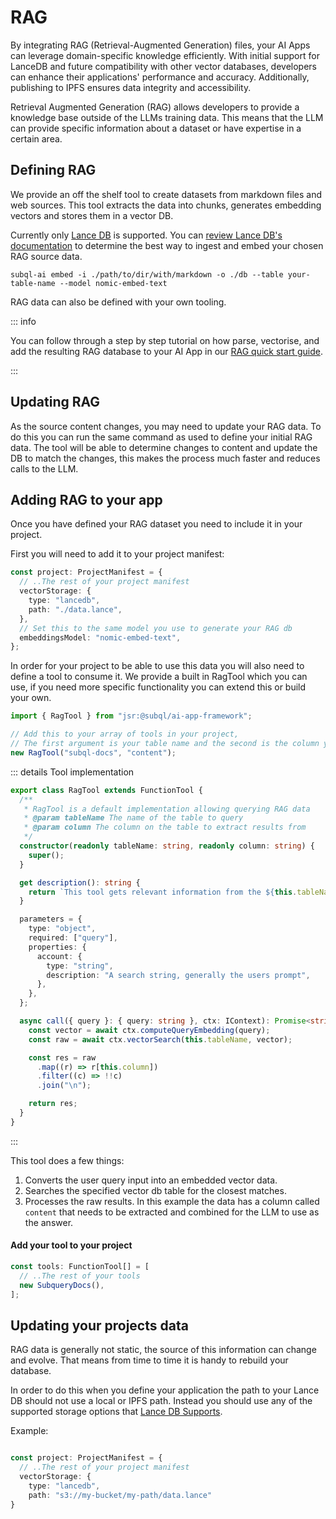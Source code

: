 # RAG

By integrating RAG (Retrieval-Augmented Generation) files, your AI Apps can leverage domain-specific knowledge efficiently. With initial support for LanceDB and future compatibility with other vector databases, developers can enhance their applications' performance and accuracy. Additionally, publishing to IPFS ensures data integrity and accessibility.

Retrieval Augmented Generation (RAG) allows developers to provide a knowledge base outside of the LLMs training data. This means that the LLM can provide specific information about a dataset or have expertise in a certain area.

## Defining RAG

We provide an off the shelf tool to create datasets from markdown files and web sources. This tool extracts the data into chunks, generates embedding vectors and stores them in a vector DB.

Currently only [Lance DB](https://lancedb.github.io/lancedb/) is supported. You can [review Lance DB's documentation](https://lancedb.github.io/lancedb/basic/) to determine the best way to ingest and embed your chosen RAG source data.

```shell
subql-ai embed -i ./path/to/dir/with/markdown -o ./db --table your-table-name --model nomic-embed-text
```

RAG data can also be defined with your own tooling.

::: info

You can follow through a step by step tutorial on how parse, vectorise, and add the resulting RAG database to your AI App in our [RAG quick start guide](../guides/subquery-docs-rag.md).

:::

## Updating RAG

As the source content changes, you may need to update your RAG data. To do this you can run the same command as used to define your initial RAG data. The tool will be able to determine changes to content and update the DB to match the changes, this makes the process much faster and reduces calls to the LLM.

## Adding RAG to your app

Once you have defined your RAG dataset you need to include it in your project.

First you will need to add it to your project manifest:

```ts
const project: ProjectManifest = {
  // ..The rest of your project manifest
  vectorStorage: {
    type: "lancedb",
    path: "./data.lance",
  },
  // Set this to the same model you use to generate your RAG db
  embeddingsModel: "nomic-embed-text",
};
```

In order for your project to be able to use this data you will also need to define a tool to consume it. We provide a built in RagTool which you can use, if you need more specific functionality you can extend this or build your own.

```ts
import { RagTool } from "jsr:@subql/ai-app-framework";

// Add this to your array of tools in your project,
// The first argument is your table name and the second is the column you want to select
new RagTool("subql-docs", "content");
```

::: details Tool implementation

```ts
export class RagTool extends FunctionTool {
  /**
   * RagTool is a default implementation allowing querying RAG data
   * @param tableName The name of the table to query
   * @param column The column on the table to extract results from
   */
  constructor(readonly tableName: string, readonly column: string) {
    super();
  }

  get description(): string {
    return `This tool gets relevant information from the ${this.tableName}. It returns a list of results separated by newlines.`;
  }

  parameters = {
    type: "object",
    required: ["query"],
    properties: {
      account: {
        type: "string",
        description: "A search string, generally the users prompt",
      },
    },
  };

  async call({ query }: { query: string }, ctx: IContext): Promise<string> {
    const vector = await ctx.computeQueryEmbedding(query);
    const raw = await ctx.vectorSearch(this.tableName, vector);

    const res = raw
      .map((r) => r[this.column])
      .filter((c) => !!c)
      .join("\n");

    return res;
  }
}
```

:::

This tool does a few things:

1. Converts the user query input into an embedded vector data.
2. Searches the specified vector db table for the closest matches.
3. Processes the raw results. In this example the data has a column called `content` that needs to be extracted and combined for the LLM to use as the answer.

#### Add your tool to your project

```ts
const tools: FunctionTool[] = [
  // ..The rest of your tools
  new SubqueryDocs(),
];
```

## Updating your projects data

RAG data is generally not static, the source of this information can change and evolve.
That means from time to time it is handy to rebuild your database.

In order to do this when you define your application the path to your Lance DB should not use a local or IPFS path.
Instead you should use any of the supported storage options that [Lance DB Supports](https://lancedb.github.io/lancedb/concepts/storage/).

Example:

```ts

const project: ProjectManifest = {
  // ..The rest of your project manifest
  vectorStorage: {
    type: "lancedb",
    path: "s3://my-bucket/my-path/data.lance"
}
```
